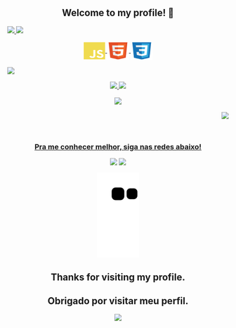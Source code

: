 <h2 align="center">Welcome to my profile! 👾</h2>

 <div>
  <a href="https://github.com/Berkinhas">
  <img height="180em" src="https://github-readme-stats.vercel.app/api?username=Berkinhas&show_icons=true&theme=aura&include_all_commits=true&count_private=true"/>
  <img height="180em" src="https://github-readme-stats.vercel.app/api/top-langs/?username=Berkinhas&layout=compact&langs_count=6&theme=aura"/>
</div>
<div align="center" style="display: inline_block"><br>
  <img align="center" alt="Js" height="40" width="50" src="https://raw.githubusercontent.com/devicons/devicon/master/icons/javascript/javascript-plain.svg">
  <img align="center" alt="HTML" height="40" width="50" src="https://raw.githubusercontent.com/devicons/devicon/master/icons/html5/html5-original.svg">
  <img align="center" alt="CSS" height="40" width="50" src="https://raw.githubusercontent.com/devicons/devicon/master/icons/css3/css3-original.svg">
</div><br/>
 
 <img src="https://activity-graph.herokuapp.com/graph?username=Berkinhas&bg_color=000000&color=00ffff&line=00ffff&point=ffffff&area=true&hide_border=true"/>
<br/>
   
<p align = "center">
  <img src = "https://github-readme-stats.vercel.app/api?username=Berkinhas&hide_border=true&show_icons=true&include_all_commits=true&count_private=true&theme=radical&line_height=27">
  <img src = "https://github-readme-stats.vercel.app/api/top-langs/?username=Berkinhas&layout=compact)](https://github.com/Berkinhas/github-readme-stats)),html,c&theme=radical&hide_border=true&line_height=27">
  <br><br>
    <img src = "https://github-readme-streak-stats.herokuapp.com?user=Berkinhas&theme=radical&hide_border=true&include_all_commits=true&line_height=27">
</p>
 
 <p align="right" style="margin-bottom: 10px;">
    <img src="https://github-profile-trophy.vercel.app?username=Berkinhas&column=7&theme=onedark&hide_border=true&include_all_commits=true&line_height=20"/>
</p>
 
 <br>
 <h3 align="center">
  Pra me conhecer melhor, siga nas redes abaixo!
</h3> 
 
 <div align="center"> 
    <a href="https://www.instagram.com/ggmatheus.js/" target="_blank"><img src="https://img.shields.io/badge/-Instagram-%23E4405F?style=for-the-badge&logo=instagram&logoColor=white" target="_blank"></a>
    <a href="https://www.linkedin.com/in/matheus-jard/" target="_blank"><img src="https://img.shields.io/badge/-LinkedIn-%230077B5?style=for-the-badge&logo=linkedin&logoColor=white" target="_blank"></a> 
  
 
 
 ![Snake animation](https://github.com/Berkinhas/Berkinhas/blob/output/github-contribution-grid-snake.svg)
 
</div>
<h2 align="center"> Thanks for visiting my profile. </h2>
<h2 align="center"> Obrigado por visitar meu perfil. </h2>
<p align="center">
  <img src="https://capsule-render.vercel.app/api?type=waving&color=gradient&height=65&section=footer"/>
</p>
